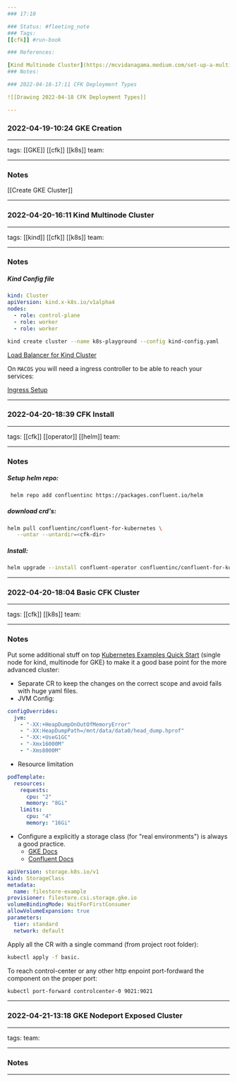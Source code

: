 ```yaml
--- 
### 17:10

### Status: #fleeting_note
### Tags:
[[cfk]] #run-book

### References:

[Kind Multinode Cluster](https://mcvidanagama.medium.com/set-up-a-multi-node-kubernetes-cluster-locally-using-kind-eafd46dd63e5)
### Notes:

### 2022-04-18-17:11 CFK Deployment Types

![[Drawing 2022-04-18 CFK Deployment Types]]

---
```




### 2022-04-19-10:24 GKE Creation

---

tags:
[[GKE]] [[cfk]] [[k8s]]
team:

---

### Notes

[[Create GKE Cluster]]

---



### 2022-04-20-16:11 Kind Multinode Cluster

---

tags:
[[kind]] [[cfk]] [[k8s]]
team:

---
### Notes

##### Kind Config file

~~~yaml
kind: Cluster  
apiVersion: kind.x-k8s.io/v1alpha4  
nodes:  
  - role: control-plane  
  - role: worker  
  - role: worker  
~~~

~~~bash
kind create cluster --name k8s-playground --config kind-config.yaml
~~~

[Load Balancer for Kind Cluster](https://kind.sigs.k8s.io/docs/user/loadbalancer/)

On `MACOS` you will need a ingress controller to be able to reach your services:

[Ingress Setup](https://kind.sigs.k8s.io/docs/user/ingress)

---

### 2022-04-20-18:39 CFK Install

---

tags:
[[cfk]] [[operator]] [[helm]]
team:

---

### Notes

##### Setup helm repo:
```bash
 helm repo add confluentinc https://packages.confluent.io/helm
```

##### download crd's:
```bash
helm pull confluentinc/confluent-for-kubernetes \
   --untar --untardir=<cfk-dir>
```

##### Install:
```bash
helm upgrade --install confluent-operator confluentinc/confluent-for-kubernetes
```

---


### 2022-04-20-18:04 Basic CFK Cluster

---

tags:
[[cfk]] [[k8s]]
team:

---

### Notes

Put some additional stuff on top [Kubernetes Examples Quick Start](https://github.com/confluentinc/confluent-kubernetes-examples/blob/master/quickstart-deploy/confluent-platform.yaml) (single node for kind, multinode for GKE) to make it a good base point for the more advanced cluster:

- Separate CR to keep the changes on the correct scope and avoid fails with huge yaml files.
- JVM Config:
~~~yaml
configOverrides:
  jvm:
    - "-XX:+HeapDumpOnOutOfMemoryError"
    - "-XX:HeapDumpPath=/mnt/data/data0/head_dump.hprof"
    - "-XX:+UseG1GC"
    - "-Xmx16000M"
    - "-Xms8000M"
~~~

- Resource limitation
~~~yaml
podTemplate:
  resources:
    requests:
      cpu: "2"
      memory: "8Gi"
    limits:
      cpu: "4"
      memory: "16Gi"
~~~

- Configure a explicitly a storage class (for "real environments") is always a good practice.
	- [GKE Docs](https://cloud.google.com/kubernetes-engine/docs/how-to/persistent-volumes/filestore-csi-driver)
	- [Confluent Docs](https://docs.confluent.io/operator/current/co-storage.html)
~~~YAML
apiVersion: storage.k8s.io/v1
kind: StorageClass
metadata:
  name: filestore-example
provisioner: filestore.csi.storage.gke.io
volumeBindingMode: WaitForFirstConsumer
allowVolumeExpansion: true
parameters:
  tier: standard
  network: default
~~~

Apply all the CR with a single command (from project root folder):

~~~bash
kubectl apply -f basic.
~~~

To reach control-center or any other http enpoint port-fordward the component on the proper port:

~~~bash
kubectl port-forward controlcenter-0 9021:9021
~~~


---

### 2022-04-21-13:18 GKE Nodeport Exposed Cluster

---

tags:
team:

---

### Notes

---
